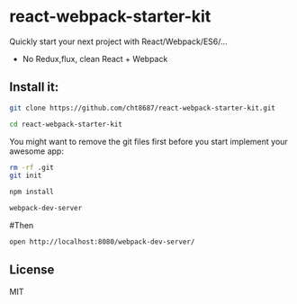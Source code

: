 # react-webpack-starter-kit


Quickly start your next project with React/Webpack/ES6/...

* No Redux,flux, clean React + Webpack


## Install it:

```bash
git clone https://github.com/cht8687/react-webpack-starter-kit.git
```
```bash
cd react-webpack-starter-kit
```
You might want to remove the git files first before you start implement your awesome app:

```bash
rm -rf .git
git init
```
```bash
npm install
```
```bash
webpack-dev-server
```


#Then 

```bash
open http://localhost:8080/webpack-dev-server/
```

## License

MIT